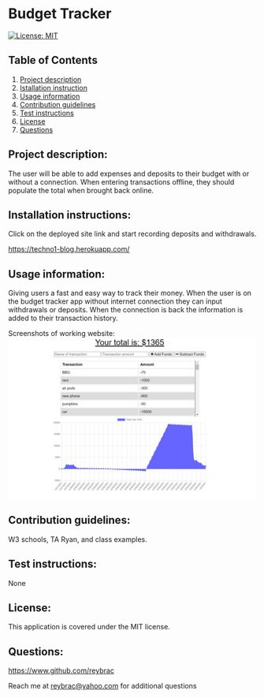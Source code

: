 # Budget Tracker

[![License: MIT](https://img.shields.io/badge/License-MIT-yellow.svg)](https://opensource.org/licenses/MIT)

## Table of Contents

1. [Project description](#Project-description)
2. [Istallation instruction](#Installaton-instructions)
3. [Usage information](#Usage-information)
4. [Contribution guidelines](#Contribution-guidelines)
5. [Test instructions](#Test-instructions)
6. [License](#License)
7. [Questions](#Questions)

## Project description:

The user will be able to add expenses and deposits to their budget with or without a connection. When entering transactions offline, they should populate the total when brought back online.

## Installation instructions:

Click on the deployed site link and start recording deposits and withdrawals.

https://techno1-blog.herokuapp.com/

## Usage information:

Giving users a fast and easy way to track their money. When the user is on the budget tracker app without internet connection they can input withdrawals or deposits. When the connection is back the information is added to their transaction history.

Screenshots of working website:
![screenshot of working application](https://github.com/reybrac/Budget-tracker/blob/main/public/icons/Budget-tracker.JPG?raw=true)

## Contribution guidelines:

W3 schools, TA Ryan, and class examples.

## Test instructions:

None

## License:

This application is covered under the MIT license.

## Questions:

https://www.github.com/reybrac

Reach me at reybrac@yahoo.com for additional questions
